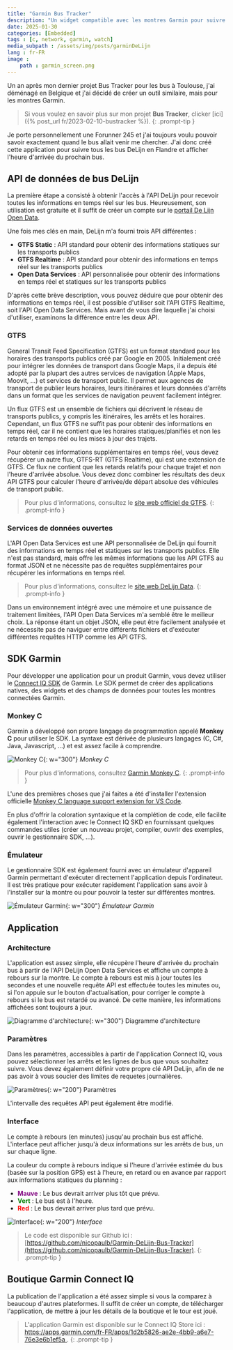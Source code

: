 ```yaml
---
title: "Garmin Bus Tracker"
description: "Un widget compatible avec les montres Garmin pour suivre tous les bus DeLijn en Flandre."
date: 2025-01-30
categories: [Embedded]
tags : [c, network, garmin, watch]
media_subpath : /assets/img/posts/garminDeLijn
lang : fr-FR
image : 
    path : garmin_screen.png
---
```


Un an après mon dernier projet Bus Tracker pour les bus à Toulouse, j'ai déménagé en Belgique et j'ai décidé de créer un outil similaire, mais pour les montres Garmin.

> Si vous voulez en savoir plus sur mon projet **Bus Tracker**, clicker [ici]({% post_url fr/2023-02-10-bustracker %}).
{: .prompt-tip }

Je porte personnellement une Forunner 245 et j'ai toujours voulu pouvoir savoir exactement quand le bus allait venir me chercher.
J'ai donc créé cette application pour suivre tous les bus DeLijn en Flandre et afficher l'heure d'arrivée du prochain bus.

## API de données de bus DeLijn

La première étape a consisté à obtenir l'accès à l'API DeLijn pour recevoir toutes les informations en temps réel sur les bus.
Heureusement, son utilisation est gratuite et il suffit de créer un compte sur le [portail De Lijn Open Data](https://data.delijn.be/).

Une fois mes clés en main, DeLijn m'a fourni trois API différentes :
- **GTFS Static** : API standard pour obtenir des informations statiques sur les transports publics
- **GTFS Realtime** : API standard pour obtenir des informations en temps réel sur les transports publics
- **Open Data Services** : API personnalisée pour obtenir des informations en temps réel et statiques sur les transports publics

D'après cette brève description, vous pouvez déduire que pour obtenir des informations en temps réel, il est possible d'utiliser soit l'API GTFS Realtime, soit l'API Open Data Services. 
Mais avant de vous dire laquelle j'ai choisi d'utiliser, examinons la différence entre les deux API.

### GTFS

General Transit Feed Specification (GTFS) est un format standard pour les horaires des transports publics créé par Google en 2005. Initialement créé pour intégrer les données de transport dans Google Maps, il a depuis été adopté par la plupart des autres services de navigation (Apple Maps, Moovit, ...) et services de transport public.
Il permet aux agences de transport de publier leurs horaires, leurs itinéraires et leurs données d'arrêts dans un format que les services de navigation peuvent facilement intégrer.

Un flux GTFS est un ensemble de fichiers qui décrivent le réseau de transports publics, y compris les itinéraires, les arrêts et les horaires. Cependant, un flux GTFS ne suffit pas pour obtenir des informations en temps réel, car il ne contient que les horaires statiques/planifiés et non les retards en temps réel ou les mises à jour des trajets.

Pour obtenir ces informations supplémentaires en temps réel, vous devez récupérer un autre flux, GTFS-RT (GTFS Realtime), qui est une extension de GTFS. Ce flux ne contient que les retards relatifs pour chaque trajet et non l'heure d'arrivée absolue. Vous devez donc combiner les résultats des deux API GTFS pour calculer l'heure d'arrivée/de départ absolue des véhicules de transport public.

> Pour plus d'informations, consultez le [site web officiel de GTFS](https://gtfs.org).
{: .prompt-info }

### Services de données ouvertes

L'API Open Data Services est une API personnalisée de DeLijn qui fournit des informations en temps réel et statiques sur les transports publics. Elle n'est pas standard, mais offre les mêmes informations que les API GTFS au format JSON et ne nécessite pas de requêtes supplémentaires pour récupérer les informations en temps réel.

> Pour plus d'informations, consultez le [site web DeLijn Data](https://data.delijn.be/product#product=5978abf6e8b4390cc83196ad).
{: .prompt-info }

Dans un environnement intégré avec une mémoire et une puissance de traitement limitées, l'API Open Data Services m'a semblé être le meilleur choix. La réponse étant un objet JSON, elle peut être facilement analysée et ne nécessite pas de naviguer entre différents fichiers et d'exécuter différentes requêtes HTTP comme les API GTFS.

## SDK Garmin

Pour développer une application pour un produit Garmin, vous devez utiliser le [Connect IQ SDK](https://developer.garmin.com/connect-iq/overview/) de Garmin.
Le SDK permet de créer des applications natives, des widgets et des champs de données pour toutes les montres connectées Garmin. 

### Monkey C

Garmin a développé son propre langage de programmation appelé **Monkey C** pour utiliser le SDK. La syntaxe est dérivée de plusieurs langages (C, C#, Java, Javascript, ...) et est assez facile à comprendre.

![Monkey C](monkeyc.png){: w="300"}
_Monkey C_

> Pour plus d'informations, consultez [Garmin Monkey C](https://developer.garmin.com/connect-iq/monkey-c/).
{: .prompt-info }

L'une des premières choses que j'ai faites a été d'installer l'extension officielle [Monkey C language support extension for VS Code](https://marketplace.visualstudio.com/items?itemName=garmin.monkey-c). 

En plus d'offrir la coloration syntaxique et la complétion de code, elle facilite également l'interaction avec le Connect IQ SKD en fournissant quelques commandes utiles (créer un nouveau projet, compiler, ouvrir des exemples, ouvrir le gestionnaire SDK, ...).

### Émulateur

Le gestionnaire SDK est également fourni avec un émulateur d'appareil Garmin permettant d'exécuter directement l'application depuis l'ordinateur.
Il est très pratique pour exécuter rapidement l'application sans avoir à l'installer sur la montre ou pour pouvoir la tester sur différentes montres.

![Émulateur Garmin](emulator.png){: w="300"}
_Émulateur Garmin_

## Application

### Architecture
L'application est assez simple, elle récupère l'heure d'arrivée du prochain bus à partir de l'API DeLijn Open Data Services et affiche un compte à rebours sur la montre.
Le compte à rebours est mis à jour toutes les secondes et une nouvelle requête API est effectuée toutes les minutes ou, si l'on appuie sur le bouton d'actualisation, pour corriger le compte à rebours si le bus est retardé ou avancé. De cette manière, les informations affichées sont toujours à jour.

![Diagramme d'architecture](schema.png){: w="300"}
Diagramme d'architecture

### Paramètres
Dans les paramètres, accessibles à partir de l'application Connect IQ, vous pouvez sélectionner les arrêts et les lignes de bus que vous souhaitez suivre. Vous devez également définir votre propre clé API DeLijn, afin de ne pas avoir à vous soucier des limites de requetes journalières.

![Paramètres](settings.png){: w="200"}
Paramètres

L'intervalle des requêtes API peut également être modifié. 

### Interface
Le compte à rebours (en minutes) jusqu'au prochain bus est affiché. L'interface peut afficher jusqu'à deux informations sur les arrêts de bus, un sur chaque ligne.

La couleur du compte à rebours indique si l'heure d'arrivée estimée du bus (basée sur la position GPS) est à l'heure, en retard ou en avance par rapport aux informations statiques du planning :
- <span style="color:purple;font-weight:bold">Mauve</span> : Le bus devrait arriver plus tôt que prévu.
- <span style="color:green;font-weight:bold">Vert</span> : Le bus est à l'heure.
- <span style="color:red;font-weight:bold">Red</span> : Le bus devrait arriver plus tard que prévu.

![Interface](interface.png){: w="200"}
_Interface_

> Le code est disponible sur Github ici : [https://github.com/nicopaulb/Garmin-DeLijn-Bus-Tracker](https://github.com/nicopaulb/Garmin-DeLijn-Bus-Tracker).
{: .prompt-tip }

## Boutique Garmin Connect IQ

La publication de l'application a été assez simple si vous la comparez à beaucoup d'autres plateformes. Il suffit de créer un compte, de télécharger l'application, de mettre à jour les détails de la boutique et le tour est joué.

> L'application Garmin est disponible sur le Connect IQ Store ici : [https://apps.garmin.com/fr-FR/apps/1d2b5826-ae2e-4bb9-a6e7-76e3e6b1ef5a
](https://apps.garmin.com/fr-FR/apps/1d2b5826-ae2e-4bb9-a6e7-76e3e6b1ef5a).
{: .prompt-tip }
